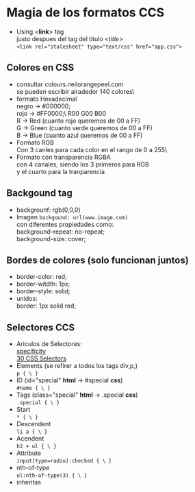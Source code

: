 # Magia de los formatos CCS
* Using <__link__> tag\
justo despues del tag del titulo <_title_> \
`<link rel="stalesheet" type="text/css" href="app.css">` 
    
 ## Colores en CSS
 * consultar colours.neilorangepeel.com\
 se pueden escribir alradedor 140 colores\
 * formato Hexadecimal\
 negro -> #000000;\
 rojo -> #FF0000;\ 
       R00 G00 B00 \
 R -> Red (cuanto rojo queremos de 00 a FF)\
 G -> Green (cuanto verde queremos de 00 a FF)\
 B -> Blue (cuanto azul queremos de 00 a FF)    
 * Formato RGB\
 Con 3 canles para cada color en el rango de 0 a 255\
 * Formato con transparencia RGBA\
 con 4 canales, siendo los 3 primeros para RGB\
 y el cuarto para la tranparencia 
 
 ## Backgound tag
 * backgrounf: rgb(0,0,0)
 * Imagen `backgound: url(www.image.com)`\
 con diferentes propiedades como: \
 background-repeat: no-repeat; \
 background-size: cover;
 
 ## Bordes de colores (solo funcionan juntos)
 * border-color: red;
 * border-witdth: 1px;
 * border-style: solid;
 * unidos:\
 border: 1px solid red;
 
 ## Selectores CCS 
 * Ariculos de Selectores:\
  [specificity](https://specificity.keegan.st/)\
  [30 CSS Selectors](https://code.tutsplus.com/tutorials/the-30-css-selectors-you-must-memorize--net-16048)
 * Elements (se refirer a todos los tags div,p,)\
 `p { \ }`
 * ID (id="special" __html__ -> #special __css__)\
 `#name { \ }`
 * Tags (class="special" __html__ -> .special __css__)\
 `.special { \ }`
 * Start\
 `* { \ }`
 * Descendent\
 `li a { \ }`
 * Acendent\
 `h2 + ul { \ }`
 * Attribute\
 `input[type=radio]:checked { \ }`
 * nth-of-type\
 `ul:nth-of-type(3) { \ }`
 * inheritas